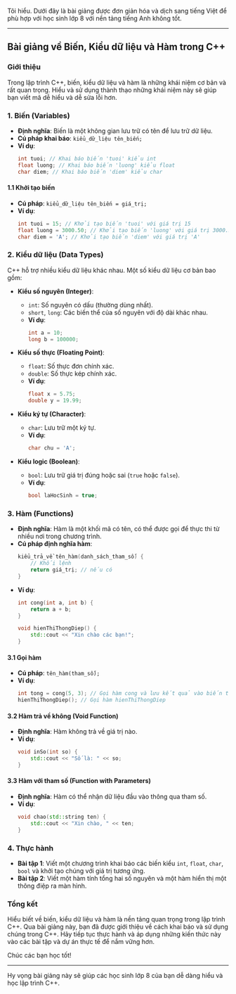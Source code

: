 Tôi hiểu. Dưới đây là bài giảng được đơn giản hóa và dịch sang tiếng Việt để phù hợp với học sinh lớp 8 với nền tảng tiếng Anh không tốt.

---

## Bài giảng về Biến, Kiểu dữ liệu và Hàm trong C++

### Giới thiệu
Trong lập trình C++, biến, kiểu dữ liệu và hàm là những khái niệm cơ bản và rất quan trọng. Hiểu và sử dụng thành thạo những khái niệm này sẽ giúp bạn viết mã dễ hiểu và dễ sửa lỗi hơn.

### 1. Biến (Variables)
- **Định nghĩa**: Biến là một không gian lưu trữ có tên để lưu trữ dữ liệu.
- **Cú pháp khai báo**: `kiểu_dữ_liệu tên_biến;`
- **Ví dụ**:
  ```cpp
  int tuoi; // Khai báo biến 'tuoi' kiểu int
  float luong; // Khai báo biến 'luong' kiểu float
  char diem; // Khai báo biến 'diem' kiểu char
  ```

#### 1.1 Khởi tạo biến
- **Cú pháp**: `kiểu_dữ_liệu tên_biến = giá_trị;`
- **Ví dụ**:
  ```cpp
  int tuoi = 15; // Khởi tạo biến 'tuoi' với giá trị 15
  float luong = 3000.50; // Khởi tạo biến 'luong' với giá trị 3000.50
  char diem = 'A'; // Khởi tạo biến 'diem' với giá trị 'A'
  ```

### 2. Kiểu dữ liệu (Data Types)
C++ hỗ trợ nhiều kiểu dữ liệu khác nhau. Một số kiểu dữ liệu cơ bản bao gồm:

- **Kiểu số nguyên (Integer)**:
  - `int`: Số nguyên có dấu (thường dùng nhất).
  - `short`, `long`: Các biến thể của số nguyên với độ dài khác nhau.
  - **Ví dụ**:
    ```cpp
    int a = 10;
    long b = 100000;
    ```

- **Kiểu số thực (Floating Point)**:
  - `float`: Số thực đơn chính xác.
  - `double`: Số thực kép chính xác.
  - **Ví dụ**:
    ```cpp
    float x = 5.75;
    double y = 19.99;
    ```

- **Kiểu ký tự (Character)**:
  - `char`: Lưu trữ một ký tự.
  - **Ví dụ**:
    ```cpp
    char chu = 'A';
    ```

- **Kiểu logic (Boolean)**:
  - `bool`: Lưu trữ giá trị đúng hoặc sai (`true` hoặc `false`).
  - **Ví dụ**:
    ```cpp
    bool laHocSinh = true;
    ```

### 3. Hàm (Functions)
- **Định nghĩa**: Hàm là một khối mã có tên, có thể được gọi để thực thi từ nhiều nơi trong chương trình.
- **Cú pháp định nghĩa hàm**: 
  ```cpp
  kiểu_trả_về tên_hàm(danh_sách_tham_số) {
      // Khối lệnh
      return giá_trị; // nếu có
  }
  ```
- **Ví dụ**:
  ```cpp
  int cong(int a, int b) {
      return a + b;
  }

  void hienThiThongDiep() {
      std::cout << "Xin chào các bạn!";
  }
  ```

#### 3.1 Gọi hàm
- **Cú pháp**: `tên_hàm(tham_số);`
- **Ví dụ**:
  ```cpp
  int tong = cong(5, 3); // Gọi hàm cong và lưu kết quả vào biến tong
  hienThiThongDiep(); // Gọi hàm hienThiThongDiep
  ```

#### 3.2 Hàm trả về không (Void Function)
- **Định nghĩa**: Hàm không trả về giá trị nào.
- **Ví dụ**:
  ```cpp
  void inSo(int so) {
      std::cout << "Số là: " << so;
  }
  ```

#### 3.3 Hàm với tham số (Function with Parameters)
- **Định nghĩa**: Hàm có thể nhận dữ liệu đầu vào thông qua tham số.
- **Ví dụ**:
  ```cpp
  void chao(std::string ten) {
      std::cout << "Xin chào, " << ten;
  }
  ```

### 4. Thực hành
- **Bài tập 1**: Viết một chương trình khai báo các biến kiểu `int`, `float`, `char`, `bool` và khởi tạo chúng với giá trị tương ứng.
- **Bài tập 2**: Viết một hàm tính tổng hai số nguyên và một hàm hiển thị một thông điệp ra màn hình.

### Tổng kết
Hiểu biết về biến, kiểu dữ liệu và hàm là nền tảng quan trọng trong lập trình C++. Qua bài giảng này, bạn đã được giới thiệu về cách khai báo và sử dụng chúng trong C++. Hãy tiếp tục thực hành và áp dụng những kiến thức này vào các bài tập và dự án thực tế để nắm vững hơn.

Chúc các bạn học tốt!

---

Hy vọng bài giảng này sẽ giúp các học sinh lớp 8 của bạn dễ dàng hiểu và học lập trình C++.
